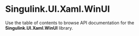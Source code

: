 # Singulink.UI.Xaml.WinUI

Use the table of contents to browse API documentation for the **Singulink.UI.Xaml.WinUI** library.
